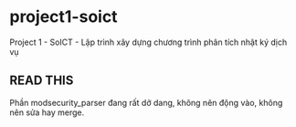 # project1-soict
Project 1 - SoICT - Lập trình xây dựng chương trình phân tích nhật ký dịch vụ

## READ THIS
Phần modsecurity_parser đang rất dở dang, không nên động vào, không nên sửa hay merge.